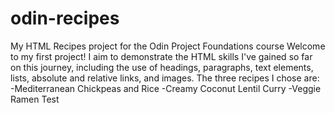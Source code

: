 # odin-recipes
My HTML Recipes project for the Odin Project Foundations course
Welcome to my first project! I aim to demonstrate the HTML skills I've gained so far on this journey, including the
    use of headings, paragraphs, text elements, lists, absolute and relative links, and images.
The three recipes I chose are:
    -Mediterranean Chickpeas and Rice
    -Creamy Coconut Lentil Curry
    -Veggie Ramen
Test